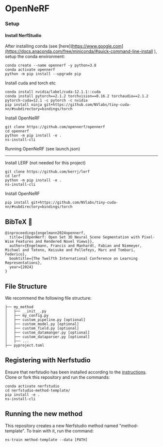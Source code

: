 # OpenNeRF


### Setup

#### Install NerfStudio

After installing conda (see
[here](https://www.google.com](https://docs.anaconda.com/free/miniconda/#quick-command-line-install
), setup the conda environment:

```
conda create --name opennerf -y python=3.8
conda activate opennerf
python -m pip install --upgrade pip
```

Install cuda and torch etc
```
conda install nvidia/label/cuda-12.1.1::cuda
conda install pytorch==2.1.2 torchvision==0.16.2 torchaudio==2.1.2 pytorch-cuda=12.1 -c pytorch -c nvidia
pip install ninja git+https://github.com/NVlabs/tiny-cuda-nn/#subdirectory=bindings/torch
```

<!-- conda install -c "nvidia/label/cuda-11.8.0" cuda-toolkit
pip install torch==2.1.2+cu118 torchvision==0.16.2+cu118 --extra-index-url https://download.pytorch.org/whl/cu118
pip install ninja git+https://github.com/NVlabs/tiny-cuda-nn/#subdirectory=bindings/torch -->


Install OpenNeRF
```
git clone https://github.com/opennerf/opennerf
cd opennerf
python -m pip install -e .
ns-install-cli
```

Running OpenNeRF (see launch.json)

---

Install LERF (not needed for this project)
```
git clone https://github.com/kerrj/lerf
cd lerf
python -m pip install -e .
ns-install-cli
```

Install OpenNeRF
```
pip install git+https://github.com/NVlabs/tiny-cuda-nn/#subdirectory=bindings/torch
```




## BibTeX :pray:
```
@inproceedings{engelmann2024opennerf,
  title={{OpenNerf: Open Set 3D Neural Scene Segmentation with Pixel-Wise Features and Rendered Novel Views}},
  author={Engelmann, Francis and Manhardt, Fabian and Niemeyer, Michael and Tateno, Keisuke and Pollefeys, Marc and Tombari, Federico},
  booktitle={The Twelfth International Conference on Learning Representations},
  year={2024}
}
```


## File Structure
We recommend the following file structure:

```
├── my_method
│   ├── __init__.py
│   ├── my_config.py
│   ├── custom_pipeline.py [optional]
│   ├── custom_model.py [optional]
│   ├── custom_field.py [optional]
│   ├── custom_datamanger.py [optional]
│   ├── custom_dataparser.py [optional]
│   ├── ...
├── pyproject.toml
```

## Registering with Nerfstudio
Ensure that nerfstudio has been installed according to the [instructions](https://docs.nerf.studio/en/latest/quickstart/installation.html). Clone or fork this repository and run the commands:

```
conda activate nerfstudio
cd nerfstudio-method-template/
pip install -e .
ns-install-cli
```

## Running the new method
This repository creates a new Nerfstudio method named "method-template". To train with it, run the command:
```
ns-train method-template --data [PATH]
```